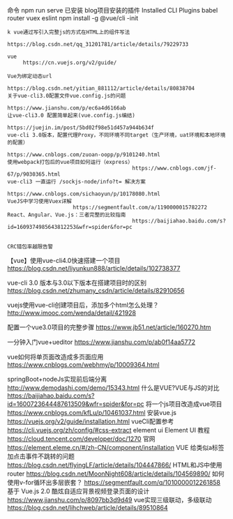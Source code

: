 命令
	npm run serve
已安装
blog项目安装的插件
Installed CLI Plugins
babel router vuex eslint
	 npm install -g @vue/cli -init

	k vue通过写引入完整js的方式在HTML上的组件写法
						https://blog.csdn.net/qq_31201781/article/details/79229733

	vue
		 https://cn.vuejs.org/v2/guide/

	Vue为绑定动态url
						https://blog.csdn.net/yitian_881112/article/details/80838704
	关于vue-cli3.0配置文件vue.config.js的问题
										  https://www.jianshu.com/p/ec6a4d6166ab
	让vue-cli3.0 配置简单起来(vue.config.js编结)
											https://juejin.im/post/5bd02f98e51d457a944b634f
	vue-cli 3.0版本，配置代理Proxy，不同环境不同target（生产环境，uat环境和本地环境的配置）
																					https://www.cnblogs.com/zuoan-oopp/p/9101240.html
	使用webpack打包后的vue项目如何运行（express）
											https://www.cnblogs.com/jf-67/p/9030365.html
	vue-cli3 一直运行 /sockjs-node/info?t= 解决方案
												https://www.cnblogs.com/sichaoyun/p/10178080.html
	VueJS中学习使用Vuex详解
						 https://segmentfault.com/a/1190000015782272
	React、Angular、Vue.js：三者完整的比较指南
											https://baijiahao.baidu.com/s?id=1609374985643812253&wfr=spider&for=pc


	CRC错包率越限告警
【vue】使用vue-cli4.0快速搭建一个项目
	https://blog.csdn.net/liyunkun888/article/details/102738377

vue-cli 3.0 版本与3.0以下版本在搭建项目时的区别
	https://blog.csdn.net/zhumany_csdn/article/details/82910656

vuejs使用vue-cli创建项目后，添加多个html怎么处理？
	http://www.imooc.com/wenda/detail/421928

配置一个vue3.0项目的完整步骤
	https://www.jb51.net/article/160270.htm

一分钟入门vue+ueditor
	https://www.jianshu.com/p/ab0f14aa5772

vue如何将单页面改造成多页面应用
	https://www.cnblogs.com/webhmy/p/10009364.html

springBoot+nodeJs实现前后端分离
	http://www.demodashi.com/demo/15343.html
什么是VUE?VUE与JS的对比
	https://baijiahao.baidu.com/s?id=1600723644487613509&wfr=spider&for=pc
将一个js项目改造成vue项目
	https://www.cnblogs.com/kfLu/p/10461037.html
安装vue.js
	https://vuejs.org/v2/guide/installation.html
vueCli配置参考
	https://cli.vuejs.org/zh/config/#css-extract
element ui
	Element UI 教程	https://cloud.tencent.com/developer/doc/1270
	官网 https://element.eleme.cn/#/zh-CN/component/installation
VUE 给类似a标签加点击事件不跳转的问题
	https://blog.csdn.net/flyingLF/article/details/104447866/
HTML和JS中使用router
	https://blog.csdn.net/MoonNight608/article/details/104569890/
如何使用v-for循环出多层嵌套？
	https://segmentfault.com/q/1010000012261858
基于 Vue.js 2.0 酷炫自适应背景视频登录页面的设计
	https://www.jianshu.com/p/8097bb3d9d49
vue实现三级联动，多级联动
	https://blog.csdn.net/lihchweb/article/details/89510864